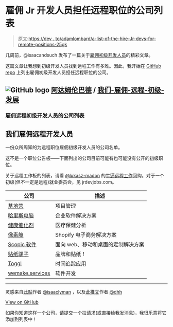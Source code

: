 # 雇佣 Jr 开发人员担任远程职位的公司列表

> 原文:[https://dev . to/adamlombard/a-list-of-the-hire-Jr-devs-for-remote-positions-25gk](https://dev.to/adamlombard/a-list-of-companies-that-hire-jr-devs-for-remote-positions-25gk)

几周前，@isaacandsuch 发布了一篇关于[雇佣初级开发人员](https://dev.to/isaacandsuch/if-you-dont-hire-juniors-you-dont-deserve-seniors-48kb)的精彩文章。

这篇文章让我想到初级开发人员找到远程工作有多难。因此，我开始在 [GitHub repo](https://github.com/AdamLombard/we-hire-remote-junior-devs) 上列出雇佣初级开发人员担任远程职位的公司。

## ![GitHub logo](../Images/75095a8afc1e0f207cda715962e75c8d.png) [阿达姆伦巴德](https://github.com/AdamLombard) / [我们-雇佣-远程-初级-发展](https://github.com/AdamLombard/we-hire-remote-junior-devs)

### 雇佣远程初级开发人员的公司列表

<article class="markdown-body entry-content container-lg" itemprop="text">

# 我们雇佣远程开发人员

一份众所周知的为远程职位雇佣初级开发人员的公司名单。

这不是一个职位公告板——下面列出的公司目前可能有也可能没有公开的初级职位。

关于远程工作板的列表，请看 [@lukasz-madon](https://gthub.com/lukasz-madon) 的[牛逼远程工作](https://github.com/lukasz-madon/awesome-remote-job)回购。对于一个初级(但不一定是远程)就业委员会，见 jrdevjobs.com。

| 公司 | 描述 |
| --- | --- |
| [基地营](https://basecamp.com/about/jobs) | 项目管理 |
| [哈里斯电脑](https://harriscomputer.wd3.myworkdayjobs.com/1) | 企业软件解决方案 |
| [健康催化剂](https://www.healthcatalyst.com/job-openings/) | 医疗保健分析 |
| [像素舱](https://pixelcabin.io/) | Shopify 电子商务解决方案 |
| [Scopic 软件](https://scopicsoftware.com/careers/) | 面向 web、移动和桌面的定制解决方案 |
| [贴纸骡子](https://www.stickermule.com/career/ce28dfcc-6260-4703-9b99-66c69b34493a) | 品牌和贴纸！ |
| [Toggl](https://toggl.com/jobs/) | 时间追踪应用 |
| [wemake.services](https://wemake.services/) | 软件开发 |

* * *

灵感来自[此贴](https://dev.to/isaacandsuch/if-you-dont-hire-juniors-you-dont-deserve-seniors-48kb)作者 [@isaaclyman](https://github.com/isaaclyman) ，以及[此推文](https://twitter.com/dhh/status/1043204269770330112)作者 [@dhh](https://github.com/dhh)

</article>

[View on GitHub](https://github.com/AdamLombard/we-hire-remote-junior-devs)

如果你知道这样一个公司，请提交一个拉请求(或直接给我发消息)，我很乐意将它添加到列表中！